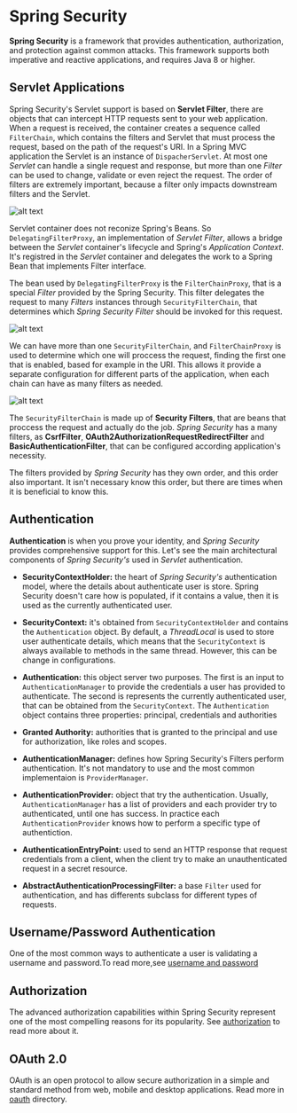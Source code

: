 # Spring Security

**Spring Security** is a framework that provides authentication, authorization, and protection against common attacks. This framework supports both imperative and reactive applications, and requires Java 8 or higher.

## Servlet Applications

Spring Security's Servlet support is based on **Servlet Filter**, there are objects that can intercept HTTP requests sent to your web application. When a request is received, the container creates a sequence called `FilterChain`, which contains the filters and Servlet that must process the request, based on the path of the request's URI. In a Spring MVC application the Servlet is an instance of `DispacherServlet`. At most one _Servlet_ can handle a single request and response, but more than one _Filter_ can be used to change, validate or even reject the request. The order of filters are extremely important, because a filter only impacts downstream filters and the Servlet.

![alt text](https://docs.spring.io/spring-security/site/docs/5.4.1/reference/html5/images/servlet/architecture/filterchain.png "Filter Chain")

Servlet container does not reconize Spring's Beans. So `DelegatingFilterProxy`, an implementation of _Servlet Filter_, allows a bridge between the _Servlet_ container's lifecycle and Spring's _Application Context_. It's registred in the _Servlet_ container and delegates the work to a Spring Bean that implements Filter interface.

The bean used by `DelegatingFilterProxy` is the `FilterChainProxy`, that is a special _Filter_ provided by the Spring Security. This filter delegates the request to many _Filters_ instances through `SecurityFilterChain`, that determines which _Spring Security Filter_ should be invoked for this request.

![alt text](https://docs.spring.io/spring-security/site/docs/5.4.1/reference/html5/images/servlet/architecture/securityfilterchain.png "Sequence show DelegatingFilterProxy, his FilterChainProxy and the SecurityFilterChain")

We can have more than one `SecurityFilterChain`, and `FilterChainProxy` is used to determine which one will proccess the request, finding the first one that is enabled, based for example in the URI. This allows it provide a separate configuration for different parts of the application, when each chain can have as many filters as needed.

![alt text](https://docs.spring.io/spring-security/site/docs/5.4.1/reference/html5/images/servlet/architecture/multi-securityfilterchain.png "Multiple Security Filter Chain")

The `SecurityFilterChain` is made up of **Security Filters**, that are beans that proccess the request and actually do the job. _Spring Security_ has a many filters, as **CsrfFilter**, **OAuth2AuthorizationRequestRedirectFilter** and **BasicAuthenticationFilter**, that can be configured according application's necessity.

The filters provided by _Spring Security_ has they own order, and this order also important. It isn't necessary know this order, but there are times when it is beneficial to know this.

## Authentication

**Authentication** is when you prove your identity, and _Spring Security_ provides comprehensive support for this. Let's see the main architectural components of _Spring Security's_ used in _Servlet_ authentication.

* **SecurityContextHolder:** the heart of _Spring Security's_ authentication model, where the details about authenticate user is store. Spring Security doesn't care how is populated, if it contains a value, then it is used as the currently authenticated user. 

* **SecurityContext:**  it's obtained from `SecurityContextHolder` and contains the `Authentication` object. By default, a _ThreadLocal_ is used to store user authenticate details, which means that the `SecurityContext` is always available to methods in the same thread. However, this can be change in configurations.

* **Authentication:** this object server two purposes. The first is an input to `AuthenticationManager` to provide the credentials a user has provided to authenticate. The second is represents the currently authenticated user, that can be obtained from the `SecurityContext`. The `Authentication` object contains three properties: principal, credentials and authorities

* **Granted Authority:** authorities that is granted to the principal and use for authorization, like roles and scopes.

* **AuthenticationManager:** defines how Spring Security's Filters perform authentication. It's not mandatory to use and the most common implementaion is `ProviderManager`. 

* **AuthenticationProvider:** object that try the authentication. Usually, `AuthenticationManager` has a list of providers and each provider try to authenticated, until one has success. In practice each `AuthenticationProvider` knows how to perform a specific type of authentiction. 

* **AuthenticationEntryPoint:** used to send an HTTP response that request credentials from a client, when the client try to make an unauthenticated request in a secret resource. 

* **AbstractAuthenticationProcessingFilter:** a base `Filter` used for authentication, and has differents subclass for different types of requests.

## Username/Password Authentication

One of the most common ways to authenticate a user is validating a username and password.To read more,see [username and password](username-password-authentication)

## Authorization

The advanced authorization capabilities within Spring Security represent one of the most compelling reasons for its popularity. See [authorization](authorization) to read more about it.

## OAuth 2.0

OAuth is an open protocol to allow secure authorization in a simple and standard method from web, mobile and desktop applications. Read more in [oauth](oauth) directory.


    
